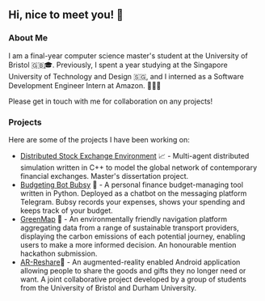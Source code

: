 ## Hi, nice to meet you! 👋

### About Me
I am a final-year computer science master's student at the University of Bristol 🇬🇧🎓. Previously, I spent a year studying at the Singapore University of Technology and Design 🇸🇬, and I interned as a Software Development Engineer Intern at Amazon. 🧑🏻‍💻

Please get in touch with me for collaboration on any projects!

### Projects
Here are some of the projects I have been working on:
* [Distributed Stock Exchange Environment](https://github.com/artur-varosyan/distributed-stock-exchange-environment) 📈 - Multi-agent distributed simulation written in C++ to model the global network of contemporary financial exchanges. Master's dissertation project.
* [Budgeting Bot Bubsy](https://github.com/artur-varosyan/budgeting-bot-bubsy) 💬 - A personal finance budget-managing tool written in Python. Deployed as a chatbot on the messaging platform Telegram. Bubsy records your expenses, shows your spending and keeps track of your budget.
* [GreenMap](https://github.com/mitchLui/greenmap) 📍 - An environmentally friendly navigation platform aggregating data from a range of sustainable transport providers, displaying the carbon emissions of each potential journey, enabling users to make a more informed decision. An honourable mention hackathon submission.
* [AR-Reshare](https://github.com/spe-uob/2021-ARReshare/)📱 - An augmented-reality enabled Android application allowing people to share the goods and gifts they no longer need or want. A joint collaborative project developed by a group of students from the University of Bristol and Durham University.
